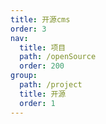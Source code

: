 ```yaml
---
title: 开源cms
order: 3
nav:
  title: 项目
  path: /openSource
  order: 200
group:
  path: /project
  title: 开源
  order: 1   
---
```

